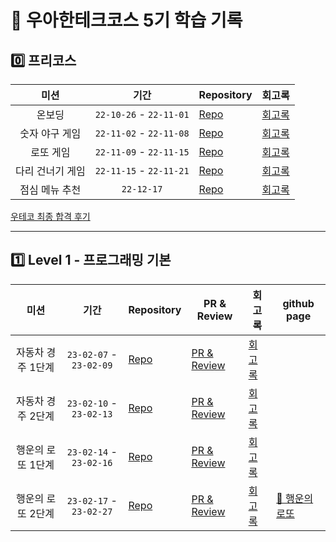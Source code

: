 # 🚀 우아한테크코스 5기 학습 기록

## 0️⃣ 프리코스

|       미션       |          기간           | Repository                                                              | 회고록                                                                    |
| :--------------: | :---------------------: | ----------------------------------------------------------------------- | ------------------------------------------------------------------------- |
|      온보딩      | `22-10-26` - `22-11-01` | [Repo](https://github.com/nlom0218/javascript-onboarding/tree/nlom0218) | [회고록](https://noah-dev.gitbook.io/til/diary/woowaprecourse/precourse1) |
|  숫자 야구 게임  | `22-11-02` - `22-11-08` | [Repo](https://github.com/nlom0218/javascript-baseball/tree/nlom0218)   | [회고록](https://noah-dev.gitbook.io/til/diary/woowaprecourse/precourse2) |
|    로또 게임     | `22-11-09` - `22-11-15` | [Repo](https://github.com/nlom0218/javascript-lotto/tree/nlom0218)      | [회고록](https://noah-dev.gitbook.io/til/diary/woowaprecourse/precourse3) |
| 다리 건너기 게임 | `22-11-15` - `22-11-21` | [Repo](https://github.com/nlom0218/javascript-bridge/tree/nlom0218)     | [회고록](https://noah-dev.gitbook.io/til/diary/woowaprecourse/precourse4) |
|  점심 메뉴 추천  |       `22-12-17`        | [Repo](https://github.com/nlom0218/javascript-menu)                     | [회고록](https://noah-dev.gitbook.io/til/diary/woowaprecourse/finaltest)  |

[우테코 최종 합격 후기](https://noah-dev.gitbook.io/til/diary/woowaprecourse/pass)

---

## 1️⃣ Level 1 - 프로그래밍 기본

|       미션        |          기간           | Repository                                                                     | PR & Review                                                                 | 회고록                                                                                    | github page                                                      |
| :---------------: | :---------------------: | ------------------------------------------------------------------------------ | --------------------------------------------------------------------------- | ----------------------------------------------------------------------------------------- | ---------------------------------------------------------------- |
| 자동차 경주 1단계 | `23-02-07` - `23-02-09` | [Repo](https://github.com/nlom0218/javascript-racingcar-1/tree/main)           | [PR & Review](https://github.com/woowacourse/javascript-racingcar/pull/178) | [회고록](https://noah-dev.gitbook.io/til/diary/woowacourse/level1/level1-racingcar-step1) |                                                                  |
| 자동차 경주 2단계 | `23-02-10` - `23-02-13` | [Repo](https://github.com/nlom0218/javascript-racingcar-1/tree/nlom0218-step2) | [PR & Review](https://github.com/woowacourse/javascript-racingcar/pull/242) | [회고록](https://noah-dev.gitbook.io/til/diary/woowacourse/level1/level1-racingcar-step2) |                                                                  |
| 행운의 로또 1단계 | `23-02-14` - `23-02-16` | [Repo](https://github.com/nlom0218/javascript-lotto-1/tree/nlom0218-step1)     | [PR & Review](https://github.com/woowacourse/javascript-lotto/pull/196)     | [회고록](https://noah-dev.gitbook.io/til/diary/woowacourse/level1/level1-lotto-step1)     |                                                                  |
| 행운의 로또 2단계 | `23-02-17` - `23-02-27` | [Repo](https://github.com/nlom0218/javascript-lotto-1/tree/nlom0218-step2)     | [PR & Review](https://github.com/woowacourse/javascript-lotto/pull/230)     | [회고록](https://noah-dev.gitbook.io/til/diary/woowacourse/level1/level1-lotto-step1)     | [🎱 행운의 로또](https://nlom0218.github.io/javascript-lotto-1/) |
